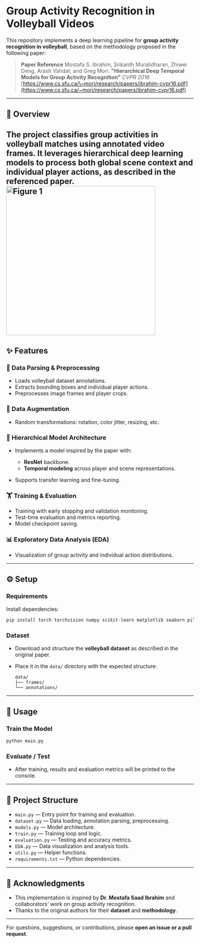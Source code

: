 # Group Activity Recognition in Volleyball Videos

This repository implements a deep learning pipeline for **group activity recognition in volleyball**, based on the methodology proposed in the following paper:

> **Paper Reference**
> Mostafa S. Ibrahim, Srikanth Muralidharan, Zhiwei Deng, Arash Vahdat, and Greg Mori.
> **"Hierarchical Deep Temporal Models for Group Activity Recognition"**
> *CVPR 2016*
> [https://www.cs.sfu.ca/\~mori/research/papers/ibrahim-cvpr16.pdf](https://www.cs.sfu.ca/~mori/research/papers/ibrahim-cvpr16.pdf)

---

## 📌 Overview

The project classifies **group activities** in volleyball matches using annotated video frames. It leverages **hierarchical deep learning models** to process both global scene context and individual player actions, as described in the referenced paper.
<img src="https://github.com/Abdullah1Allnami/Group-Activity-Recognition/img/fig1.png" alt="Figure 1" height="400" >
---

## ✨ Features

### 🔄 Data Parsing & Preprocessing

* Loads volleyball dataset annotations.
* Extracts bounding boxes and individual player actions.
* Preprocesses image frames and player crops.

### 🧪 Data Augmentation

* Random transformations: rotation, color jitter, resizing, etc.

### 🧠 Hierarchical Model Architecture

* Implements a model inspired by the paper with:

  * **ResNet** backbone.
  * **Temporal modeling** across player and scene representations.
* Supports transfer learning and fine-tuning.

### 🏋️ Training & Evaluation

* Training with early stopping and validation monitoring.
* Test-time evaluation and metrics reporting.
* Model checkpoint saving.

### 📊 Exploratory Data Analysis (EDA)

* Visualization of group activity and individual action distributions.

---

## ⚙️ Setup

### Requirements

Install dependencies:

```bash
pip install torch torchvision numpy scikit-learn matplotlib seaborn pillow opencv-python
```

### Dataset

* Download and structure the **volleyball dataset** as described in the original paper.
* Place it in the `data/` directory with the expected structure:

  ```
  data/
  ├── frames/
  └── annotations/
  ```

---

## 🚀 Usage

### Train the Model

```bash
python main.py
```

### Evaluate / Test

* After training, results and evaluation metrics will be printed to the console.

---

## 📁 Project Structure

* `main.py` — Entry point for training and evaluation.
* `dataset.py` — Data loading, annotation parsing, preprocessing.
* `models.py` — Model architecture.
* `train.py` — Training loop and logic.
* `evaluation.py` — Testing and accuracy metrics.
* `EDA.py` — Data visualization and analysis tools.
* `utils.py` — Helper functions.
* `requirements.txt` — Python dependencies.

---

## 🙏 Acknowledgments

* This implementation is inspired by **Dr. Mostafa Saad Ibrahim** and collaborators’ work on group activity recognition.
* Thanks to the original authors for their **dataset** and **methodology**.

---

For questions, suggestions, or contributions, please **open an issue or a pull request**.
